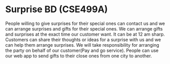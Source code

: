 # Surprise BD (CSE499A)

People willing to give surprises for their special ones can contact us and we can arrange surprises and gifts for their special ones. We can arrange gifts and surprises at the exact time our customer want. It can be at 12 am sharp. Customers can share their thoughts or ideas for a surprise with us and we can help them arrange surprises. We will take responsibility for arranging the party on behalf of our customer(Pay and go service). People can use our web app to send gifts to their close ones from one city to another.
